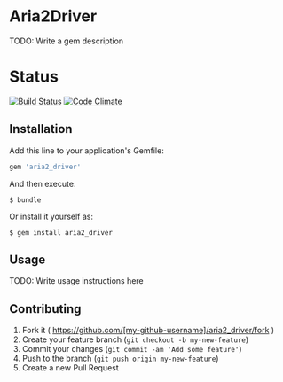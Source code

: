 # Aria2Driver

TODO: Write a gem description

# Status
[![Build Status](http://img.shields.io/travis/OverHillLab/aria2_driver/master.svg)](https://travis-ci.org/OverHillLab/aria2_driver?branch=master)
[![Code Climate](http://img.shields.io/codeclimate/github/OverHillLab/aria2_driver.svg)](https://codeclimate.com/OverHillLab/aria2_driver)

## Installation

Add this line to your application's Gemfile:

```ruby
gem 'aria2_driver'
```

And then execute:

    $ bundle

Or install it yourself as:

    $ gem install aria2_driver

## Usage

TODO: Write usage instructions here

## Contributing

1. Fork it ( https://github.com/[my-github-username]/aria2_driver/fork )
2. Create your feature branch (`git checkout -b my-new-feature`)
3. Commit your changes (`git commit -am 'Add some feature'`)
4. Push to the branch (`git push origin my-new-feature`)
5. Create a new Pull Request
